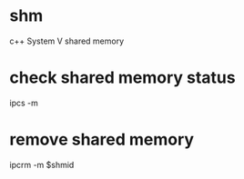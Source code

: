 # shm
c++ System V shared memory

# check shared memory status
ipcs -m

# remove shared memory
ipcrm -m $shmid
